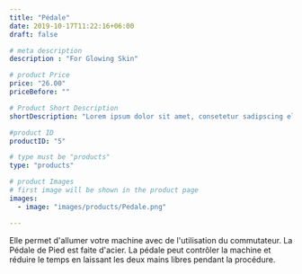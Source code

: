 ```yaml
---
title: "Pédale"
date: 2019-10-17T11:22:16+06:00
draft: false

# meta description
description : "For Glowing Skin"

# product Price
price: "26.00"
priceBefore: ""

# Product Short Description
shortDescription: "Lorem ipsum dolor sit amet, consetetur sadipscing elitr, sed diam nonumy eirmod tempor invidunt ut"

#product ID
productID: "5"

# type must be "products"
type: "products"

# product Images
# first image will be shown in the product page
images:
  - image: "images/products/Pedale.png"

---
```


Elle permet d'allumer votre machine
avec de l'utilisation du commutateur.
La Pédale de Pied est faite d'acier. La pédale peut contrôler la machine et réduire le temps en laissant les deux mains libres pendant  la procédure.
